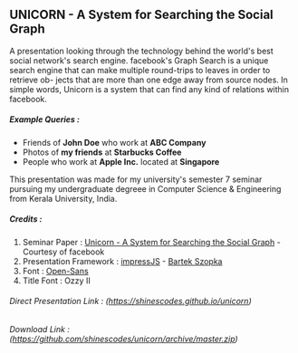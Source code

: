 ## UNICORN - A System for Searching the Social Graph ##

A presentation looking through the technology behind the world's best social network's search engine. facebook's Graph Search is a unique search engine that can make multiple round-trips to leaves in order to retrieve ob-
jects that are more than one edge away from source nodes. In simple words, Unicorn is a system that can find any kind of relations within facebook.

##### Example Queries : #####

* Friends of **John Doe** who work at **ABC Company**
* Photos of **my friends** at **Starbucks Coffee**
* People who work at **Apple Inc.** located at **Singapore**

This presentation was made for my university's semester 7 seminar pursuing my undergraduate degreee in Computer Science & Engineering from Kerala University, India.

##### Credits : #####
1. Seminar Paper : [Unicorn - A System for Searching the Social Graph](https://www.facebook.com/publications/219621248185635/) - Courtesy of facebook
2. Presentation Framework : [impressJS](https://github.com/bartaz/impress.js) - [Bartek Szopka](https://github.com/bartaz)
3. Font : [Open-Sans](https://www.google.com/fonts/specimen/Open+Sans) 
4. Title Font : Ozzy II

###### Direct Presentation Link : (https://shinescodes.github.io/unicorn) ######
###### Download Link : (https://github.com/shinescodes/unicorn/archive/master.zip) ######